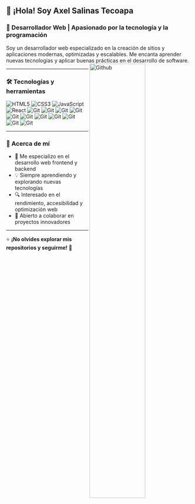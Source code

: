 ## 👋 ¡Hola! Soy **Axel Salinas Tecoapa**

### 🚀 Desarrollador Web | Apasionado por la tecnología y la programación

Soy un desarrollador web especializado en la creación de sitios y aplicaciones modernas, optimizadas y escalables. Me encanta aprender nuevas tecnologías y aplicar buenas prácticas en el desarrollo de software.
<br>
<img width="55%" align="right" alt="Github" src="https://cdn.svgator.com/assets/landing-pages/svg-to-gif/f6/animated-cute-3d-star.gif" />

---

### 🛠️ Tecnologías y herramientas

![HTML5](https://img.shields.io/badge/HTML5-E34F26?style=for-the-badge&logo=html5&logoColor=white)
![CSS3](https://img.shields.io/badge/CSS3-1572B6?style=for-the-badge&logo=css3&logoColor=white)
![JavaScript](https://img.shields.io/badge/JavaScript-F7DF1E?style=for-the-badge&logo=javascript&logoColor=black)
![React](https://img.shields.io/badge/React-61DAFB?style=for-the-badge&logo=react&logoColor=black)
![Git](https://img.shields.io/badge/Git-F05032?style=for-the-badge&logo=git&logoColor=white)
![Git](https://img.shields.io/badge/C%23-239120?style=for-the-badge&logo=c-sharp&logoColor=white)
![Git](https://img.shields.io/badge/Python-3776AB?style=for-the-badge&logo=python&logoColor=white)
![Git](https://img.shields.io/badge/Java-ED8B00?style=for-the-badge&logo=openjdk&logoColor=white)
![Git](https://img.shields.io/badge/jQuery-0769AD?style=for-the-badge&logo=jquery&logoColor=white)
![Git](https://img.shields.io/badge/.NET-5C2D91?style=for-the-badge&logo=.net&logoColor=white)
![Git](https://img.shields.io/badge/PHP-777BB4?style=for-the-badge&logo=php&logoColor=white)
![Git](https://img.shields.io/badge/Bootstrap-563D7C?style=for-the-badge&logo=bootstrap&logoColor=white)
![Git](https://img.shields.io/badge/jQuery-0769AD?style=for-the-badge&logo=jquery&logoColor=white)
![Git](https://img.shields.io/badge/Flutter-02569B?style=for-the-badge&logo=flutter&logoColor=white)
![Git](https://img.shields.io/badge/MySQL-00000F?style=for-the-badge&logo=mysql&logoColor=white)





---

### 📌 Acerca de mí

- 🚀 Me especializo en el desarrollo web frontend y backend
- 💡 Siempre aprendiendo y explorando nuevas tecnologías
- 🔍 Interesado en el rendimiento, accesibilidad y optimización web
- 🤝 Abierto a colaborar en proyectos innovadores

---
⭐ **¡No olvides explorar mis repositorios y seguirme!** 🚀

